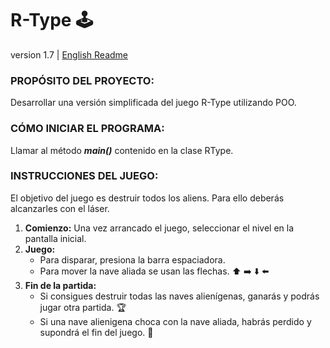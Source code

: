 # R-Type :joystick:
version 1.7   |   [English Readme](https://github.com/Lidpat/R-Type/tree/main/RType%20v1.7#rtype-joystick)

### PROPÓSITO DEL PROYECTO: 
Desarrollar una versión simplificada del juego R-Type utilizando POO.
### CÓMO INICIAR EL PROGRAMA: 
Llamar al método **_main()_** contenido en la clase RType.
### INSTRUCCIONES DEL JUEGO: 
El objetivo del juego es destruir todos los aliens. Para ello deberás alcanzarles con el láser.
1. **Comienzo:**
Una vez arrancado el juego, seleccionar el nivel en la pantalla inicial.
2. **Juego:** 
    - Para disparar, presiona la barra espaciadora.
    - Para mover la nave aliada se usan las flechas. :arrow_up: :arrow_right: :arrow_down: :arrow_left:
3. **Fin de la partida:**
    - Si consigues destruir todas las naves alienígenas, ganarás y podrás jugar otra partida. :trophy: 
    - Si una nave alienigena choca con la nave aliada, habrás perdido y supondrá el fin del juego. :smiling_face_with_tear:
